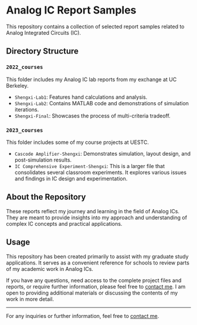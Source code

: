 # Analog IC Report Samples

This repository contains a collection of selected report samples related to Analog Integrated Circuits (IC).
## Directory Structure

### `2022_courses`
This folder includes my Analog IC lab reports from my exchange at UC Berkeley.

- `Shengxi-Lab1`: Features hand calculations and analysis.
- `Shengxi-Lab2`: Contains MATLAB code and demonstrations of simulation iterations.
- `Shengxi-Final`: Showcases the process of multi-criteria tradeoff.

### `2023_courses`
This folder includes some of my course projects at UESTC.

- `Cascode Amplifier-Shengxi`: Demonstrates simulation, layout design, and post-simulation results.
- `IC Comprehensive Experiment-Shengxi`: This is a larger file that consolidates several classroom experiments. It explores various issues and findings in IC design and experimentation.

## About the Repository

These reports reflect my journey and learning in the field of Analog ICs. They are meant to provide insights into my approach and understanding of complex IC concepts and practical applications.

## Usage

This repository has been created primarily to assist with my graduate study applications. It serves as a convenient reference for schools to review parts of my academic work in Analog ICs.

If you have any questions, need access to the complete project files and reports, or require further information, please feel free to [contact me](mailto:lllsx2002@gmail.com). I am open to providing additional materials or discussing the contents of my work in more detail.


---

For any inquiries or further information, feel free to [contact me](mailto:lllsx2002@gmail.com).
